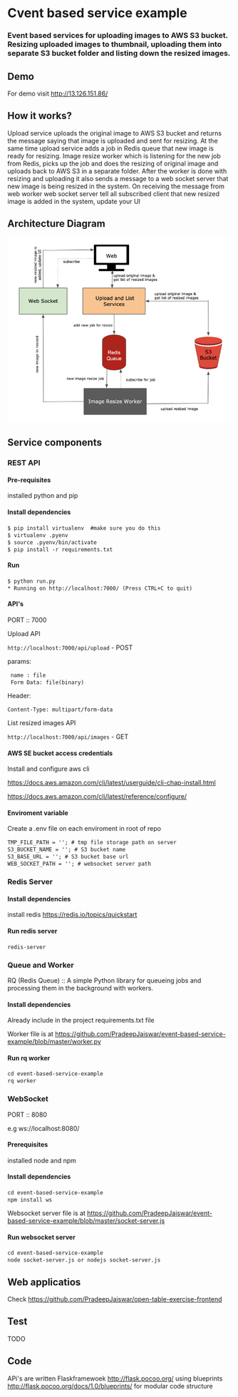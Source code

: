 # Cvent based service example

### Event based services for uploading images to AWS S3 bucket. Resizing uploaded images to thumbnail, uploading them into separate S3 bucket folder and listing down the resized images.

## Demo
For demo visit http://13.126.151.86/

## How it works?

Upload service uploads the original image to AWS S3 bucket and returns the message saying that image is uploaded and sent for resizing. At the same time upload service adds a job in Redis queue that new image is ready for resizing. Image resize worker which is listening for the new job from Redis, picks up the job and does the resizing of original image and uploads back to AWS S3 in a separate folder. After the worker is done with resizing and uploading it also sends a message to a web socket server that new image is being resized in the system. On receiving the message from web worker web socket server tell all subscribed client that new resized image is added in the system, update your UI

## Architecture Diagram
![architecture-diagram](https://raw.githubusercontent.com/PradeepJaiswar/event-based-service-example/master/architecture-diagram.png)

## Service components

### REST API

#### Pre-requisites
installed python and pip

#### Install dependencies

```
$ pip install virtualenv  #make sure you do this
$ virtualenv .pyenv
$ source .pyenv/bin/activate
$ pip install -r requirements.txt
```

#### Run

```
$ python run.py
* Running on http://localhost:7000/ (Press CTRL+C to quit)
```
#### API's

PORT :: 7000

Upload API 

`http://localhost:7000/api/upload` - POST

params:
```
 name : file
 Form Data: file(binary)
```
Header:
```
Content-Type: multipart/form-data
```
List resized images API

`http://localhost:7000/api/images` - GET 

#### AWS SE bucket access credentials

Install and configure aws cli

https://docs.aws.amazon.com/cli/latest/userguide/cli-chap-install.html

https://docs.aws.amazon.com/cli/latest/reference/configure/

#### Enviroment variable

Create a .env file on each enviroment in root of repo
```
TMP_FILE_PATH = ''; # tmp file storage path on server
S3_BUCKET_NAME = ''; # S3 bucket name
S3_BASE_URL = ''; # S3 bucket base url 
WEB_SOCKET_PATH = ''; # websocket server path
```


### Redis Server 

#### Install dependencies

install redis https://redis.io/topics/quickstart

#### Run redis server
```
redis-server
```

### Queue and Worker
RQ (Redis Queue) :: A simple Python library for queueing jobs and processing them in the background with workers. 

#### Install dependencies

Already include in the project requirements.txt file

Worker file is at https://github.com/PradeepJaiswar/event-based-service-example/blob/master/worker.py

#### Run rq worker

```
cd event-based-service-example
rq worker
```
### WebSocket
PORT :: 8080

e.g ws://localhost:8080/

#### Prerequisites
installed node and npm

#### Install dependencies
```
cd event-based-service-example
npm install ws
```
Websocket server file is at https://github.com/PradeepJaiswar/event-based-service-example/blob/master/socket-server.js

#### Run websocket server

```
cd event-based-service-example
node socket-server.js or nodejs socket-server.js
```

## Web applicatios

Check https://github.com/PradeepJaiswar/open-table-exercise-frontend

## Test 

TODO

## Code 

APi's are written Flaskframewoek http://flask.pocoo.org/ using blueprints http://flask.pocoo.org/docs/1.0/blueprints/ for modular code structure






